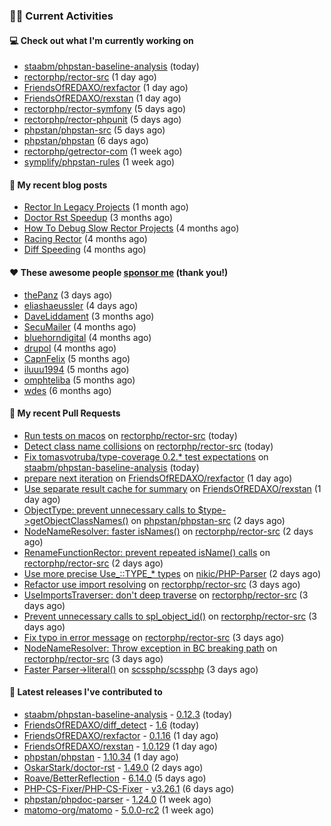 ### 👨‍💻 Current Activities


#### 💻 Check out what I'm currently working on

- [staabm/phpstan-baseline-analysis](https://github.com/staabm/phpstan-baseline-analysis) (today)
- [rectorphp/rector-src](https://github.com/rectorphp/rector-src) (1 day ago)
- [FriendsOfREDAXO/rexfactor](https://github.com/FriendsOfREDAXO/rexfactor) (1 day ago)
- [FriendsOfREDAXO/rexstan](https://github.com/FriendsOfREDAXO/rexstan) (1 day ago)
- [rectorphp/rector-symfony](https://github.com/rectorphp/rector-symfony) (5 days ago)
- [rectorphp/rector-phpunit](https://github.com/rectorphp/rector-phpunit) (5 days ago)
- [phpstan/phpstan-src](https://github.com/phpstan/phpstan-src) (5 days ago)
- [phpstan/phpstan](https://github.com/phpstan/phpstan) (6 days ago)
- [rectorphp/getrector-com](https://github.com/rectorphp/getrector-com) (1 week ago)
- [symplify/phpstan-rules](https://github.com/symplify/phpstan-rules) (1 week ago)


#### 📜 My recent blog posts

- [Rector In Legacy Projects](https://staabm.github.io/2023/07/23/rector-in-legacy-projects.html) (1 month ago)
- [Doctor Rst Speedup](https://staabm.github.io/2023/05/18/doctor-rst-speedup.html) (3 months ago)
- [How To Debug Slow Rector Projects](https://staabm.github.io/2023/05/10/how-to-debug-slow-rector-projects.html) (4 months ago)
- [Racing Rector](https://staabm.github.io/2023/05/06/racing-rector.html) (4 months ago)
- [Diff Speeding](https://staabm.github.io/2023/05/01/diff-speeding.html) (4 months ago)


#### ❤️ These awesome people [sponsor me](https://github.com/sponsors/staabm) (thank you!)

- [thePanz](https://github.com/thePanz) (3 days ago)
- [eliashaeussler](https://github.com/eliashaeussler) (4 days ago)
- [DaveLiddament](https://github.com/DaveLiddament) (3 months ago)
- [SecuMailer](https://github.com/SecuMailer) (4 months ago)
- [bluehorndigital](https://github.com/bluehorndigital) (4 months ago)
- [drupol](https://github.com/drupol) (4 months ago)
- [CapnFelix](https://github.com/CapnFelix) (5 months ago)
- [iluuu1994](https://github.com/iluuu1994) (5 months ago)
- [omphteliba](https://github.com/omphteliba) (5 months ago)
- [wdes](https://github.com/wdes) (6 months ago)


#### 🔨 My recent Pull Requests

- [Run tests on macos](https://github.com/rectorphp/rector-src/pull/5019) on [rectorphp/rector-src](https://github.com/rectorphp/rector-src) (today)
- [Detect class name collisions](https://github.com/rectorphp/rector-src/pull/5018) on [rectorphp/rector-src](https://github.com/rectorphp/rector-src) (today)
- [Fix tomasvotruba/type-coverage 0.2.* test expectations](https://github.com/staabm/phpstan-baseline-analysis/pull/139) on [staabm/phpstan-baseline-analysis](https://github.com/staabm/phpstan-baseline-analysis) (today)
- [prepare next iteration](https://github.com/FriendsOfREDAXO/rexfactor/pull/124) on [FriendsOfREDAXO/rexfactor](https://github.com/FriendsOfREDAXO/rexfactor) (1 day ago)
- [Use separate result cache for summary](https://github.com/FriendsOfREDAXO/rexstan/pull/580) on [FriendsOfREDAXO/rexstan](https://github.com/FriendsOfREDAXO/rexstan) (1 day ago)
- [ObjectType: prevent unnecessary calls to $type-&gt;getObjectClassNames()](https://github.com/phpstan/phpstan-src/pull/2619) on [phpstan/phpstan-src](https://github.com/phpstan/phpstan-src) (2 days ago)
- [NodeNameResolver: faster isNames()](https://github.com/rectorphp/rector-src/pull/5004) on [rectorphp/rector-src](https://github.com/rectorphp/rector-src) (2 days ago)
- [RenameFunctionRector: prevent repeated isName() calls](https://github.com/rectorphp/rector-src/pull/5003) on [rectorphp/rector-src](https://github.com/rectorphp/rector-src) (2 days ago)
- [Use more precise Use_::TYPE_* types](https://github.com/nikic/PHP-Parser/pull/945) on [nikic/PHP-Parser](https://github.com/nikic/PHP-Parser) (2 days ago)
- [Refactor use import resolving](https://github.com/rectorphp/rector-src/pull/4998) on [rectorphp/rector-src](https://github.com/rectorphp/rector-src) (3 days ago)
- [UseImportsTraverser: don&#39;t deep traverse](https://github.com/rectorphp/rector-src/pull/4994) on [rectorphp/rector-src](https://github.com/rectorphp/rector-src) (3 days ago)
- [Prevent unnecessary calls to spl_object_id()](https://github.com/rectorphp/rector-src/pull/4992) on [rectorphp/rector-src](https://github.com/rectorphp/rector-src) (3 days ago)
- [Fix typo in error message](https://github.com/rectorphp/rector-src/pull/4989) on [rectorphp/rector-src](https://github.com/rectorphp/rector-src) (3 days ago)
- [NodeNameResolver: Throw exception in BC breaking path](https://github.com/rectorphp/rector-src/pull/4980) on [rectorphp/rector-src](https://github.com/rectorphp/rector-src) (3 days ago)
- [Faster Parser-&gt;literal()](https://github.com/scssphp/scssphp/pull/659) on [scssphp/scssphp](https://github.com/scssphp/scssphp) (3 days ago)


#### 🔭 Latest releases I've contributed to

- [staabm/phpstan-baseline-analysis](https://github.com/staabm/phpstan-baseline-analysis) - [0.12.3](https://github.com/staabm/phpstan-baseline-analysis/releases/tag/0.12.3) (today)
- [FriendsOfREDAXO/diff_detect](https://github.com/FriendsOfREDAXO/diff_detect) - [1.6](https://github.com/FriendsOfREDAXO/diff_detect/releases/tag/1.6) (today)
- [FriendsOfREDAXO/rexfactor](https://github.com/FriendsOfREDAXO/rexfactor) - [0.1.16](https://github.com/FriendsOfREDAXO/rexfactor/releases/tag/0.1.16) (1 day ago)
- [FriendsOfREDAXO/rexstan](https://github.com/FriendsOfREDAXO/rexstan) - [1.0.129](https://github.com/FriendsOfREDAXO/rexstan/releases/tag/1.0.129) (1 day ago)
- [phpstan/phpstan](https://github.com/phpstan/phpstan) - [1.10.34](https://github.com/phpstan/phpstan/releases/tag/1.10.34) (1 day ago)
- [OskarStark/doctor-rst](https://github.com/OskarStark/doctor-rst) - [1.49.0](https://github.com/OskarStark/doctor-rst/releases/tag/1.49.0) (2 days ago)
- [Roave/BetterReflection](https://github.com/Roave/BetterReflection) - [6.14.0](https://github.com/Roave/BetterReflection/releases/tag/6.14.0) (5 days ago)
- [PHP-CS-Fixer/PHP-CS-Fixer](https://github.com/PHP-CS-Fixer/PHP-CS-Fixer) - [v3.26.1](https://github.com/PHP-CS-Fixer/PHP-CS-Fixer/releases/tag/v3.26.1) (6 days ago)
- [phpstan/phpdoc-parser](https://github.com/phpstan/phpdoc-parser) - [1.24.0](https://github.com/phpstan/phpdoc-parser/releases/tag/1.24.0) (1 week ago)
- [matomo-org/matomo](https://github.com/matomo-org/matomo) - [5.0.0-rc2](https://github.com/matomo-org/matomo/releases/tag/5.0.0-rc2) (1 week ago)

